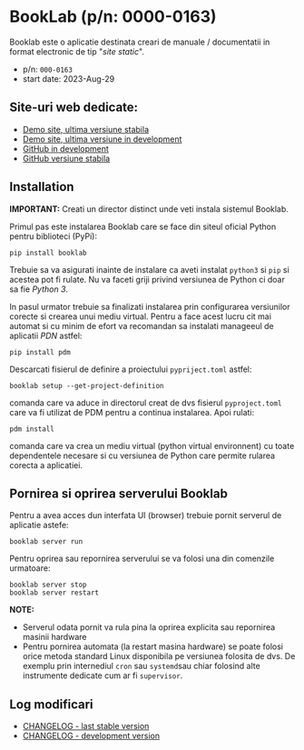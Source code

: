 # BookLab (p/n: 0000-0163)

Booklab este o aplicatie destinata creari de manuale / documentatii in format electronic de tip "_site static_".

* p/n: `000-0163`
* start date: 2023-Aug-29

## Site-uri web dedicate:
- [Demo site, ultima versiune stabila](http://booklab.renware.eu)
- [Demo site, ultima versiune in development](http://dev.renware.eu/booklab/)
- [GitHub in development](https://github.com/petre-renware/booklab/)
- [GitHub versiune stabila](https://github.com/petre-renware/booklab/tree/master)


## Installation

**IMPORTANT:** Creati un director distinct unde veti instala sistemul Booklab.

Primul pas este instalarea Booklab care se face din siteul oficial Python pentru biblioteci (PyPi):
```shell
pip install booklab
````

Trebuie sa va asigurati inainte de instalare ca aveti instalat `python3` si `pip` si acestea pot fi rulate.
Nu va faceti griji privind versiunea de Python ci doar sa fie *Python 3*.

In pasul urmator trebuie sa finalizati instalarea prin configurarea versiunilor corecte si crearea unui mediu virtual.
Pentru a face acest lucru cit mai automat si cu minim de efort va recomandan sa instalati manageeul de aplicatii *PDN* astfel:
```shell
pip install pdm
```

Descarcati fisierul de definire a proiectului `pypriject.toml` astfel:
```shell
booklab setup --get-project-definition
```
comanda care va aduce in directorul creat de dvs fisierul `pyproject.toml` care va fi utilizat de PDM pentru a continua instalarea. Apoi rulati:
```shell
pdm install
```

comanda care va crea un mediu virtual (python virtual environnent) cu toate dependentele necesare si cu versiunea de Python care permite rularea corecta a aplicatiei.


## Pornirea si oprirea serverului Booklab

Pentru a avea acces dun interfata UI (browser) trebuie pornit serverul de aplicatie astefe:
```shell
booklab server run
```

Pentru oprirea sau repornirea serverului se va folosi una din comenzile urmatoare:
```shell
booklab server stop
booklab server restart
```

**NOTE:**

* Serverul odata pornit va rula pina la oprirea explicita sau repornirea masinii hardware
* Pentru pornirea automata (la restart masina hardware) se poate folosi orice metoda standard Linux disponibila pe versiunea folosita de dvs.
  De exemplu prin internediul `cron` sau `systemd`sau chiar folosind alte instrumente dedicate cum ar fi `supervisor`. 


## Log modificari


* [CHANGELOG - last stable version](http://github.com/petre-renware/booklab/blob/master/CHANGELOG.md)
* [CHANGELOG - development version](http://github.com/petre-renware/booklab/blob/development/CHANGELOG.md)





